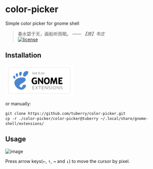 # color-picker
Simple color picker for gnome shell
> 春水碧于天，画船听雨眠。  —— *【唐】韦庄*<br>
[![license]](/LICENSE)

## Installation
[<img src="https://raw.githubusercontent.com/andyholmes/gnome-shell-extensions-badge/master/get-it-on-ego.svg?sanitize=true" alt="Get it on GNOME Extensions" height="100" align="middle">][EGO]

or manually:
```shell
git clone https://github.com/tuberry/color-picker.git
cp -r ./color-picker/color-picker@tuberry ~/.local/share/gnome-shell/extensions/
```

## Usage

![image](https://user-images.githubusercontent.com/17917040/90319541-b9cdfa00-df6b-11ea-923f-a6d34538257f.png)

Press arrow keys(<kbd>←</kbd>, <kbd>↑</kbd>, <kbd>→</kbd> and <kbd>↓</kbd>) to move the cursor by pixel.

[license]:https://img.shields.io/badge/license-GPLv3-green.svg
[EGO]:https://extensions.gnome.org/extension/3396/color-picker/
